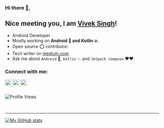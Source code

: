 ### Hi there 👋, 

## Nice meeting you, I am [Vivek Singh][twitter]!
- Android Developer
- Mostly working on **Android 📱 and Kotlin 💥**.
- Open source ⭕ contributor.
- Tech writer on [medium.com][medium]
- Ask me about `Android` 📱, `Kotlin` 💥 and `Jetpack Compose` ♥❤.

### Connect with me:
[<img align="left" alt="@2307vivek | Twitter" width="22px" src="https://cdn.jsdelivr.net/npm/simple-icons@v3/icons/twitter.svg" />][twitter]
[<img align="left" alt="@2307vivek | Medium" width="22px" src="https://cdn.jsdelivr.net/npm/simple-icons@v3/icons/medium.svg" />][medium]
[<img align="left" alt="Vivek Singh | Email" width="22px" src="https://cdn.jsdelivr.net/npm/simple-icons@v3/icons/gmail.svg" />][email]

<br><br>

![Profile Views](https://komarev.com/ghpvc/?username=2307vivek)

<br />

---

[![My GitHub stats](https://github-readme-stats.vercel.app/api?username=2307vivek&count_private=true)](https://github.com/2307vivek)

[twitter]: https://twitter.com/2307vivek
[instagram]: https://www.instagram.com/2307vivek/
[email]: mailto:2307vivek@gmail.com
[medium]: https://medium.com/@2307vivek

